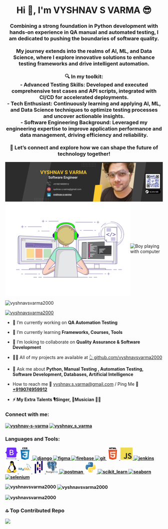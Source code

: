 <h1 align="center">Hi 👋, I'm VYSHNAV S VARMA 😎</h1>

<h3 align="center">
  Combining a strong foundation in Python development with hands-on experience in QA manual and automated testing, I am dedicated to pushing the boundaries of software quality.<br><br>
  My journey extends into the realms of AI, ML, and Data Science, where I explore innovative solutions to enhance testing frameworks and drive intelligent automation.<br><br>
  🔍 <strong>In my toolkit:</strong><br>
  - <strong>Advanced Testing Skills:</strong> Developed and executed comprehensive test cases and API scripts, integrated with CI/CD for accelerated deployments.<br>
  - <strong>Tech Enthusiast:</strong> Continuously learning and applying AI, ML, and Data Science techniques to optimize testing processes and uncover actionable insights.<br>
  - <strong>Software Engineering Background:</strong> Leveraged my engineering expertise to improve application performance and data management, driving efficiency and reliability.<br><br>
  🚀 <strong>Let’s connect and explore how we can shape the future of technology together!</strong>
</h3>

<img align="center" alt="Banner" src="Vyshnav-s-varma-banner-PNG.png">

<div style="display: flex; justify-content: space-between; align-items: center;">
  <img src="https://raw.githubusercontent.com/devSouvik/devSouvik/master/gif3.gif" alt="Coding" width="400" style="flex: 1; max-width: 400px; margin-right: auto;">
  <img src="https://media.giphy.com/media/3o7qE1YN7aBOFPRw8E/giphy.gif" alt="Boy playing with computer" width="400" style="flex: 1; max-width: 400px; margin-left: auto;">
</div>
<p align="left"> <img src="https://komarev.com/ghpvc/?username=vyshnavsvarma2000&label=Profile%20views&color=0e75b6&style=flat" alt="vyshnavsvarma2000" /> </p>

<p align="left"> <a href="https://github.com/ryo-ma/github-profile-trophy"><img src="https://github-profile-trophy.vercel.app/?username=vyshnavsvarma2000" alt="vyshnavsvarma2000" /></a> </p>

- 🔭 I’m currently working on **QA Automation Testing**

- 🌱 I’m currently learning **Frameworks, Courses, Tools**

- 👯 I’m looking to collaborate on **Quality Assurance & Software Development**

- 👨‍💻 All of my projects are available at <a href="https://github.com/vyshnavsvarma2000" target="_blank">👆 github.com/vyshnavsvarma2000</a>

- 💬 Ask me about **Python, Manual Testing , Automation Testing, Software Development, Databases, Artificial Intelligence**

- How to reach me 📩 <a href="mailto:vyshnav.s.varma@gmail.com">vyshnav.s.varma@gmail.com</a> / Ping Me 📲 <a href="tel:+919074959912"><b>+919074959912<b></a>

- ⚡ My Extra Talents **🎙️Singer, 🎹Musician 🎵🎼**

<h3 align="left">Connect with me:</h3>
<p align="left">
<a href="https://linkedin.com/in/vyshnav-s-varma" target="blank"><img align="center" src="https://raw.githubusercontent.com/rahuldkjain/github-profile-readme-generator/master/src/images/icons/Social/linked-in-alt.svg" alt="vyshnav-s-varma" height="30" width="40" /></a>
<a href="https://instagram.com/vyshnav_s_varma" target="blank"><img align="center" src="https://raw.githubusercontent.com/rahuldkjain/github-profile-readme-generator/master/src/images/icons/Social/instagram.svg" alt="vyshnav_s_varma" height="30" width="40" /></a>
</p>

<h3 align="left">Languages and Tools:</h3>
<p align="left"> <a href="https://getbootstrap.com" target="_blank" rel="noreferrer"> <img src="https://raw.githubusercontent.com/devicons/devicon/master/icons/bootstrap/bootstrap-plain-wordmark.svg" alt="bootstrap" width="40" height="40"/> </a> <a href="https://www.w3schools.com/css/" target="_blank" rel="noreferrer"> <img src="https://raw.githubusercontent.com/devicons/devicon/master/icons/css3/css3-original-wordmark.svg" alt="css3" width="40" height="40"/> </a> <a href="https://www.djangoproject.com/" target="_blank" rel="noreferrer"> <img src="https://cdn.worldvectorlogo.com/logos/django.svg" alt="django" width="40" height="40"/> </a> <a href="https://www.figma.com/" target="_blank" rel="noreferrer"> <img src="https://www.vectorlogo.zone/logos/figma/figma-icon.svg" alt="figma" width="40" height="40"/> </a> <a href="https://firebase.google.com/" target="_blank" rel="noreferrer"> <img src="https://www.vectorlogo.zone/logos/firebase/firebase-icon.svg" alt="firebase" width="40" height="40"/> </a> <a href="https://git-scm.com/" target="_blank" rel="noreferrer"> <img src="https://www.vectorlogo.zone/logos/git-scm/git-scm-icon.svg" alt="git" width="40" height="40"/> </a> <a href="https://www.w3.org/html/" target="_blank" rel="noreferrer"> <img src="https://raw.githubusercontent.com/devicons/devicon/master/icons/html5/html5-original-wordmark.svg" alt="html5" width="40" height="40"/> </a> <a href="https://developer.mozilla.org/en-US/docs/Web/JavaScript" target="_blank" rel="noreferrer"> <img src="https://raw.githubusercontent.com/devicons/devicon/master/icons/javascript/javascript-original.svg" alt="javascript" width="40" height="40"/> </a> <a href="https://www.jenkins.io" target="_blank" rel="noreferrer"> <img src="https://www.vectorlogo.zone/logos/jenkins/jenkins-icon.svg" alt="jenkins" width="40" height="40"/> </a> <a href="https://www.linux.org/" target="_blank" rel="noreferrer"> <img src="https://raw.githubusercontent.com/devicons/devicon/master/icons/linux/linux-original.svg" alt="linux" width="40" height="40"/> </a> <a href="https://www.mysql.com/" target="_blank" rel="noreferrer"> <img src="https://raw.githubusercontent.com/devicons/devicon/master/icons/mysql/mysql-original-wordmark.svg" alt="mysql" width="40" height="40"/> </a> <a href="https://pandas.pydata.org/" target="_blank" rel="noreferrer"> <img src="https://raw.githubusercontent.com/devicons/devicon/2ae2a900d2f041da66e950e4d48052658d850630/icons/pandas/pandas-original.svg" alt="pandas" width="40" height="40"/> </a> <a href="https://www.postgresql.org" target="_blank" rel="noreferrer"> <img src="https://raw.githubusercontent.com/devicons/devicon/master/icons/postgresql/postgresql-original-wordmark.svg" alt="postgresql" width="40" height="40"/> </a> <a href="https://postman.com" target="_blank" rel="noreferrer"> <img src="https://www.vectorlogo.zone/logos/getpostman/getpostman-icon.svg" alt="postman" width="40" height="40"/> </a> <a href="https://www.python.org" target="_blank" rel="noreferrer"> <img src="https://raw.githubusercontent.com/devicons/devicon/master/icons/python/python-original.svg" alt="python" width="40" height="40"/> </a> <a href="https://scikit-learn.org/" target="_blank" rel="noreferrer"> <img src="https://upload.wikimedia.org/wikipedia/commons/0/05/Scikit_learn_logo_small.svg" alt="scikit_learn" width="40" height="40"/> </a> <a href="https://seaborn.pydata.org/" target="_blank" rel="noreferrer"> <img src="https://seaborn.pydata.org/_images/logo-mark-lightbg.svg" alt="seaborn" width="40" height="40"/> </a> <a href="https://www.selenium.dev" target="_blank" rel="noreferrer"> <img src="https://raw.githubusercontent.com/detain/svg-logos/780f25886640cef088af994181646db2f6b1a3f8/svg/selenium-logo.svg" alt="selenium" width="40" height="40"/> </a> </p>

<p><img align="left" src="https://github-readme-stats.vercel.app/api/top-langs?username=vyshnavsvarma2000&show_icons=true&locale=en&layout=compact" alt="vyshnavsvarma2000" /></p>

<p>&nbsp;<img align="center" src="https://github-readme-stats.vercel.app/api?username=vyshnavsvarma2000&show_icons=true&locale=en" alt="vyshnavsvarma2000" /></p>

<p><img align="center" src="https://github-readme-streak-stats.herokuapp.com/?user=vyshnavsvarma2000&" alt="vyshnavsvarma2000" /></p>

### 🔝 Top Contributed Repo
![](https://github-contributor-stats.vercel.app/api?username=vyshnavsvarma2000&limit=5&theme=flat&combine_all_yearly_contributions=true)
